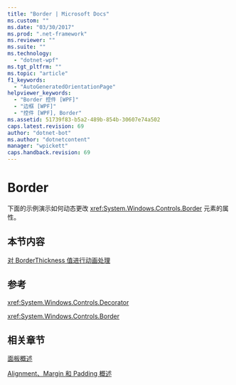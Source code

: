 ```yaml
---
title: "Border | Microsoft Docs"
ms.custom: ""
ms.date: "03/30/2017"
ms.prod: ".net-framework"
ms.reviewer: ""
ms.suite: ""
ms.technology: 
  - "dotnet-wpf"
ms.tgt_pltfrm: ""
ms.topic: "article"
f1_keywords: 
  - "AutoGeneratedOrientationPage"
helpviewer_keywords: 
  - "Border 控件 [WPF]"
  - "边框 [WPF]"
  - "控件 [WPF], Border"
ms.assetid: 51739f83-b5a2-489b-854b-30607e74a502
caps.latest.revision: 69
author: "dotnet-bot"
ms.author: "dotnetcontent"
manager: "wpickett"
caps.handback.revision: 69
---
```

# Border
下面的示例演示如何动态更改 <xref:System.Windows.Controls.Border> 元素的属性。  
  
## 本节内容  
 [对 BorderThickness 值进行动画处理](../../../../docs/framework/wpf/controls/how-to-animate-a-borderthickness-value.md)  
  
## 参考  
 <xref:System.Windows.Controls.Decorator>  
  
 <xref:System.Windows.Controls.Border>  
  
## 相关章节  
 [面板概述](../../../../docs/framework/wpf/controls/panels-overview.md)  
  
 [Alignment、Margin 和 Padding 概述](../../../../docs/framework/wpf/advanced/alignment-margins-and-padding-overview.md)